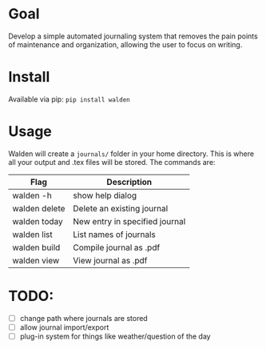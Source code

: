 # Goal

Develop a simple automated journaling system that removes the pain points of maintenance and
organization, allowing the user to focus on writing. 

# Install

Available via pip: `pip install walden`

# Usage

Walden will create a `journals/` folder in your home directory. This is where all your output and
.tex files will be stored. The commands are:

| Flag                  | Description                    |
|-----------------------|--------------------------------|
| walden -h                    | show help dialog               |
| walden delete <journal name> | Delete an existing journal     |
| walden today <journal name>  | New entry in specified journal |
| walden list                  | List names of journals         |
| walden build <journal name>  | Compile journal as .pdf        |
| walden view <journal name>   | View journal as .pdf           |


# TODO:
- [ ] change path where journals are stored
- [ ] allow journal import/export
- [ ] plug-in system for things like weather/question of the day
